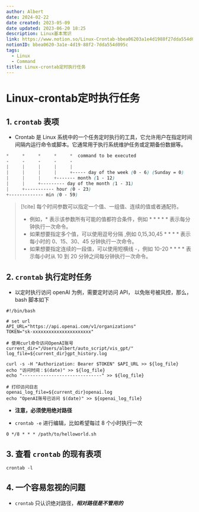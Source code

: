 ```yaml
---
author: Albert
date: 2024-02-22
date created: 2023-05-09
date updated: 2023-06-20 18:25
description: Linux基本常识
link: https://www.notion.so/Linux-Crontab-bbea06203a1e4d1988f27dda554d095c
notionID: bbea0620-3a1e-4d19-88f2-7dda554d095c
tags:
  - Linux
  - Command
title: Linux-crontab定时执行任务
---
```


# Linux-crontab定时执行任务

## 1. `crontab` 表项

- Crontab 是 Linux 系统中的一个任务定时执行的工具，它允许用户在指定时间间隔内运行命令或脚本。它通常用于执行系统维护任务或定期备份数据等。

```scss
*     *     *     *     *  command to be executed
-     -     -     -     -
|     |     |     |     |
|     |     |     |     +----- day of the week (0 - 6) (Sunday = 0)
|     |     |     +------- month (1 - 12)
|     |     +--------- day of the month (1 - 31)
|     +----------- hour (0 - 23)
+------------- min (0 - 59)

```

> [!cite]
> 每个时间参数可以指定一个值、一组值、连续的值或者通配符。
>
> - 例如，\* 表示该参数所有可能的值都符合条件，例如 \* \* \* \* \* 表示每分钟执行一次命令。
> - 如果想要指定多个值，可以使用逗号分隔 ,例如 0,15,30,45 \* \* \* \* 表示每小时的 0、15、30、45 分钟执行一次命令。
> - 如果想要指定连续的一段值，可以使用短横线 -，例如 10-20 \* \* \* \* 表示每小时从 10 到 20 分钟之间每分钟执行一次命令。

## 2. `crontab` 执行定时任务

- 以定时执行访问 openAI 为例，需要定时访问 API， 以免账号被风控，那么，bash 脚本如下

```shell
#!/bin/bash

# set url
API_URL="https://api.openai.com/v1/organizations"
TOKEN="sk-xxxxxxxxxxxxxxxxxxxxxx"

# 使用curl命令访问OpenAI账号
current_dir="/Users/albert/auto_script/vis_gpt/"
log_file=${current_dir}gpt_history.log

curl -s -H "Authorization: Bearer $TOKEN" $API_URL >> ${log_file}
echo "访问时间：$(date)" >> ${log_file}
echo "------------------------------" >> ${log_file}

# 打印访问日志
openai_log_file=${current_dir}openai.log
echo "OpenAI账号已访问 $(date)" >> ${openai_log_file}
```

- **注意，必须使用绝对路径**

- `crontab -e` 进行编辑，比如希望每过 8 个小时执行一次

```shell
0 */8 * * * /path/to/helloworld.sh
```

## 3. 查看 `crontab` 的现有表项

```shell
crontab -l
```

## 4. 一个容易忽视的问题

- `crontab` 只认识绝对路径，**_相对路径是不管用的_**
